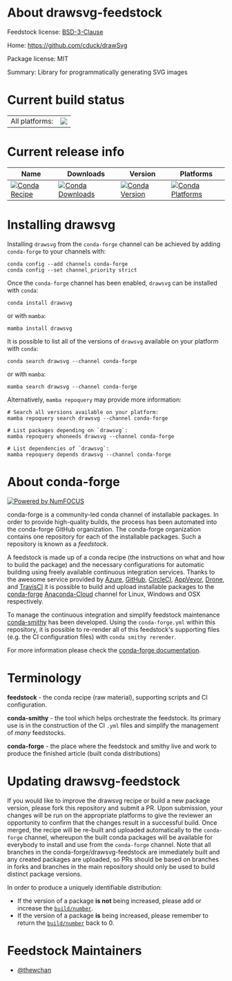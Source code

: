 About drawsvg-feedstock
=======================

Feedstock license: [BSD-3-Clause](https://github.com/conda-forge/drawsvg-feedstock/blob/main/LICENSE.txt)

Home: https://github.com/cduck/drawSvg

Package license: MIT

Summary: Library for programmatically generating SVG images

Current build status
====================


<table><tr><td>All platforms:</td>
    <td>
      <a href="https://dev.azure.com/conda-forge/feedstock-builds/_build/latest?definitionId=16988&branchName=main">
        <img src="https://dev.azure.com/conda-forge/feedstock-builds/_apis/build/status/drawsvg-feedstock?branchName=main">
      </a>
    </td>
  </tr>
</table>

Current release info
====================

| Name | Downloads | Version | Platforms |
| --- | --- | --- | --- |
| [![Conda Recipe](https://img.shields.io/badge/recipe-drawsvg-green.svg)](https://anaconda.org/conda-forge/drawsvg) | [![Conda Downloads](https://img.shields.io/conda/dn/conda-forge/drawsvg.svg)](https://anaconda.org/conda-forge/drawsvg) | [![Conda Version](https://img.shields.io/conda/vn/conda-forge/drawsvg.svg)](https://anaconda.org/conda-forge/drawsvg) | [![Conda Platforms](https://img.shields.io/conda/pn/conda-forge/drawsvg.svg)](https://anaconda.org/conda-forge/drawsvg) |

Installing drawsvg
==================

Installing `drawsvg` from the `conda-forge` channel can be achieved by adding `conda-forge` to your channels with:

```
conda config --add channels conda-forge
conda config --set channel_priority strict
```

Once the `conda-forge` channel has been enabled, `drawsvg` can be installed with `conda`:

```
conda install drawsvg
```

or with `mamba`:

```
mamba install drawsvg
```

It is possible to list all of the versions of `drawsvg` available on your platform with `conda`:

```
conda search drawsvg --channel conda-forge
```

or with `mamba`:

```
mamba search drawsvg --channel conda-forge
```

Alternatively, `mamba repoquery` may provide more information:

```
# Search all versions available on your platform:
mamba repoquery search drawsvg --channel conda-forge

# List packages depending on `drawsvg`:
mamba repoquery whoneeds drawsvg --channel conda-forge

# List dependencies of `drawsvg`:
mamba repoquery depends drawsvg --channel conda-forge
```


About conda-forge
=================

[![Powered by
NumFOCUS](https://img.shields.io/badge/powered%20by-NumFOCUS-orange.svg?style=flat&colorA=E1523D&colorB=007D8A)](https://numfocus.org)

conda-forge is a community-led conda channel of installable packages.
In order to provide high-quality builds, the process has been automated into the
conda-forge GitHub organization. The conda-forge organization contains one repository
for each of the installable packages. Such a repository is known as a *feedstock*.

A feedstock is made up of a conda recipe (the instructions on what and how to build
the package) and the necessary configurations for automatic building using freely
available continuous integration services. Thanks to the awesome service provided by
[Azure](https://azure.microsoft.com/en-us/services/devops/), [GitHub](https://github.com/),
[CircleCI](https://circleci.com/), [AppVeyor](https://www.appveyor.com/),
[Drone](https://cloud.drone.io/welcome), and [TravisCI](https://travis-ci.com/)
it is possible to build and upload installable packages to the
[conda-forge](https://anaconda.org/conda-forge) [Anaconda-Cloud](https://anaconda.org/)
channel for Linux, Windows and OSX respectively.

To manage the continuous integration and simplify feedstock maintenance
[conda-smithy](https://github.com/conda-forge/conda-smithy) has been developed.
Using the ``conda-forge.yml`` within this repository, it is possible to re-render all of
this feedstock's supporting files (e.g. the CI configuration files) with ``conda smithy rerender``.

For more information please check the [conda-forge documentation](https://conda-forge.org/docs/).

Terminology
===========

**feedstock** - the conda recipe (raw material), supporting scripts and CI configuration.

**conda-smithy** - the tool which helps orchestrate the feedstock.
                   Its primary use is in the construction of the CI ``.yml`` files
                   and simplify the management of *many* feedstocks.

**conda-forge** - the place where the feedstock and smithy live and work to
                  produce the finished article (built conda distributions)


Updating drawsvg-feedstock
==========================

If you would like to improve the drawsvg recipe or build a new
package version, please fork this repository and submit a PR. Upon submission,
your changes will be run on the appropriate platforms to give the reviewer an
opportunity to confirm that the changes result in a successful build. Once
merged, the recipe will be re-built and uploaded automatically to the
`conda-forge` channel, whereupon the built conda packages will be available for
everybody to install and use from the `conda-forge` channel.
Note that all branches in the conda-forge/drawsvg-feedstock are
immediately built and any created packages are uploaded, so PRs should be based
on branches in forks and branches in the main repository should only be used to
build distinct package versions.

In order to produce a uniquely identifiable distribution:
 * If the version of a package **is not** being increased, please add or increase
   the [``build/number``](https://docs.conda.io/projects/conda-build/en/latest/resources/define-metadata.html#build-number-and-string).
 * If the version of a package **is** being increased, please remember to return
   the [``build/number``](https://docs.conda.io/projects/conda-build/en/latest/resources/define-metadata.html#build-number-and-string)
   back to 0.

Feedstock Maintainers
=====================

* [@thewchan](https://github.com/thewchan/)

